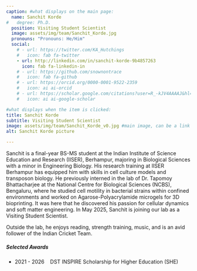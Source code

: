 ```yaml
---
caption: #what displays on the main page:
  name: Sanchit Korde
#   degree: Ph.D.
  position: Visiting Student Scientist
  image: assets/img/team/Sanchit_Korde.jpg
  pronouns: "Pronouns: He/Him"
  social:
    # - url: https://twitter.com/KA_Hutchings
    #   icon: fab fa-twitter
    - url: http://linkedin.com/in/sanchit-korde-9b4857263
      icon: fab fa-linkedin-in
    # - url: https://github.com/snownontrace
    #   icon: fab fa-github
    # - url: https://orcid.org/0000-0001-9522-2359
    #   icon: ai ai-orcid
    # - url: https://scholar.google.com/citations?user=R_-kJV4AAAAJ&hl=en
    #   icon: ai ai-google-scholar

#what displays when the item is clicked:
title: Sanchit Korde
subtitle: Visiting Student Scientist
image: assets/img/team/Sanchit_Korde_v0.jpg #main image, can be a link or a file in assets/img/team
alt: Sanchit Korde picture

---
```


Sanchit is a final-year BS-MS student at the Indian Institute of Science Education and Research (IISER), Berhampur, majoring in Biological Sciences with a minor in Engineering Biology. His research training at IISER Berhampur has equipped him with skills in cell culture models and transposon biology. He previously interned in the lab of Dr. Tapomoy Bhattacharjee at the National Centre for Biological Sciences (NCBS), Bengaluru, where he studied cell motility in bacterial strains within confined environments and worked on Agarose-Polyacrylamide microgels for 3D bioprinting. It was here that he discovered his passion for cellular dynamics and soft matter engineering. In May 2025, Sanchit is joining our lab as a Visiting Student Scientist.

Outside the lab, he enjoys reading, strength training, music, and is an avid follower of the Indian Cricket Team.

##### Selected Awards

- 2021 - 2026&nbsp;&nbsp;&nbsp;&nbsp;DST INSPIRE Scholarship for Higher Education (SHE)
